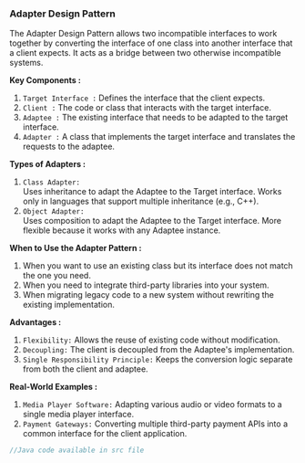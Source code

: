 ### Adapter Design Pattern
The Adapter Design Pattern allows two incompatible interfaces to work together by converting the interface of one class into another interface that a client expects. 
It acts as a bridge between two otherwise incompatible systems.

**Key Components :**
1. `Target Interface :` Defines the interface that the client expects.
2. `Client :` The code or class that interacts with the target interface.
3. `Adaptee :` The existing interface that needs to be adapted to the target interface.
4. `Adapter :` A class that implements the target interface and translates the requests to the adaptee.

**Types of Adapters :**
1. `Class Adapter:`  
   Uses inheritance to adapt the Adaptee to the Target interface.
   Works only in languages that support multiple inheritance (e.g., C++).
2. `Object Adapter:`  
   Uses composition to adapt the Adaptee to the Target interface.
   More flexible because it works with any Adaptee instance.

**When to Use the Adapter Pattern :**
1. When you want to use an existing class but its interface does not match the one you need.
2. When you need to integrate third-party libraries into your system.
3. When migrating legacy code to a new system without rewriting the existing implementation.

**Advantages :** 
1. `Flexibility:` Allows the reuse of existing code without modification.
2. `Decoupling:` The client is decoupled from the Adaptee's implementation.
3. `Single Responsibility Principle:` Keeps the conversion logic separate from both the client and adaptee.

**Real-World Examples :**
1. `Media Player Software:` Adapting various audio or video formats to a single media player interface.
2. `Payment Gateways:` Converting multiple third-party payment APIs into a common interface for the client application.

```java
//Java code available in src file
```

